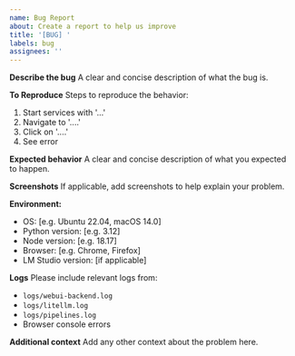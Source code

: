 ```yaml
---
name: Bug Report
about: Create a report to help us improve
title: '[BUG] '
labels: bug
assignees: ''
---
```


**Describe the bug**
A clear and concise description of what the bug is.

**To Reproduce**
Steps to reproduce the behavior:
1. Start services with '...'
2. Navigate to '....'
3. Click on '....'
4. See error

**Expected behavior**
A clear and concise description of what you expected to happen.

**Screenshots**
If applicable, add screenshots to help explain your problem.

**Environment:**
 - OS: [e.g. Ubuntu 22.04, macOS 14.0]
 - Python version: [e.g. 3.12]
 - Node version: [e.g. 18.17]
 - Browser: [e.g. Chrome, Firefox]
 - LM Studio version: [if applicable]

**Logs**
Please include relevant logs from:
- `logs/webui-backend.log`
- `logs/litellm.log`
- `logs/pipelines.log`
- Browser console errors

**Additional context**
Add any other context about the problem here.